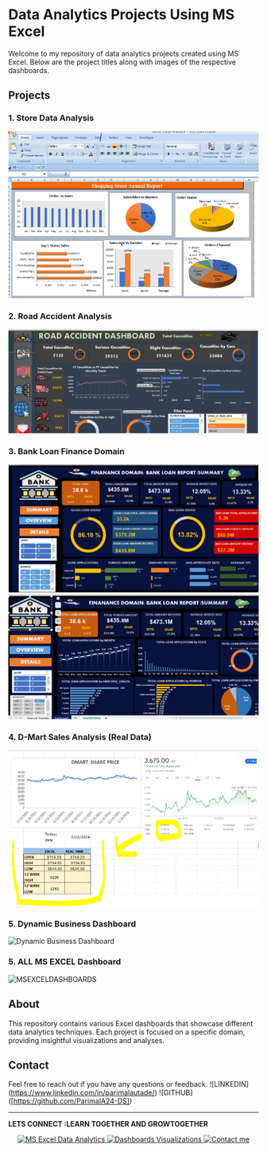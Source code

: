 # Data Analytics Projects Using MS Excel

Welcome to my repository of data analytics projects created using MS Excel. Below are the project titles along with images of the respective dashboards.

## Projects

### 1. Store Data Analysis
![Store Data Analysis](https://github.com/ParimalA24-DS/MICROSOFT-EXCEL-DASHBOARDS/blob/main/EXCEL-DASHBOARD-IMAGES/Store%20analysis%20dashboard%20image.PNG)

### 2. Road Accident Analysis
![Road Accident Analysis](https://github.com/ParimalA24-DS/MICROSOFT-EXCEL-DASHBOARDS/blob/main/EXCEL-DASHBOARD-IMAGES/road%20accident41.PNG)

### 3. Bank Loan Finance Domain
![Bank Loan Finance Domain](https://github.com/ParimalA24-DS/MICROSOFT-EXCEL-DASHBOARDS/blob/main/EXCEL-DASHBOARD-IMAGES/SUMMARY%20DASHBOARD%20BANK%20LOANEXCEL.PNG)
![Bank Loan Finance Domain](https://github.com/ParimalA24-DS/MICROSOFT-EXCEL-DASHBOARDS/blob/main/EXCEL-DASHBOARD-IMAGES/OVERVIEW%20DASHBOARD2BANKLOAN.PNG)

### 4. D-Mart Sales Analysis (Real Data)
![D-Mart Sales Analysis](https://github.com/ParimalA24-DS/MICROSOFT-EXCEL-DASHBOARDS/blob/main/EXCEL-DASHBOARD-IMAGES/COMPARE.PNG)

 ### 5. Dynamic Business Dashboard
![Dynamic Business Dashboard](?)


 ### 5. ALL MS EXCEL Dashboard
 ![MSEXCELDASHBOARDS](https://github.com/ParimalA24-DS/DATA-ANALYST-WORK/tree/main/4.MICROSFT-EXCEL-DATA-ANALYST/1.Finance-DomainMsExcel-Dashboard)

## About

This repository contains various Excel dashboards that showcase different data analytics techniques. Each project is focused on a specific domain, providing insightful visualizations and analyses.

## Contact

Feel free to reach out if you have any questions or feedback.
![LINKEDIN] (https://www.linkedin.com/in/parimalautade/)
![GITHUB] ([https://github.com/ParimalA24-DS])

---
**LETS CONNECT :LEARN TOGETHER AND GROWTOGETHER**

<p align="center">
  <a href="https://github.com/ParimalA24-DS/DATA-ANALYST-WORK/tree/main/4.MICROSFT-EXCEL-DATA-ANALYST/1.Finance-DomainMsExcel-Dashboard">
    <img src="https://img.shields.io/badge/MS%20Excel-Data%20Analytics-blue" alt="MS Excel Data Analytics">
  </a>
  <a href="https://github.com/ParimalA24-DS">
    <img src="https://img.shields.io/badge/Dashboards-Visualizations-green" alt="Dashboards Visualizations">
  </a>
  <a href="https://www.linkedin.com/in/parimalautade/">
    <img src="https://img.shields.io/badge/Contact-me-orange" alt="Contact me">
  </a>
</p>

